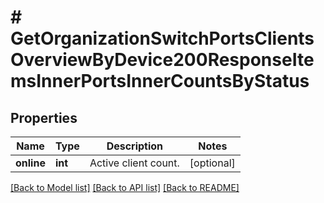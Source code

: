 # # GetOrganizationSwitchPortsClientsOverviewByDevice200ResponseItemsInnerPortsInnerCountsByStatus

## Properties

Name | Type | Description | Notes
------------ | ------------- | ------------- | -------------
**online** | **int** | Active client count. | [optional]

[[Back to Model list]](../../README.md#models) [[Back to API list]](../../README.md#endpoints) [[Back to README]](../../README.md)

